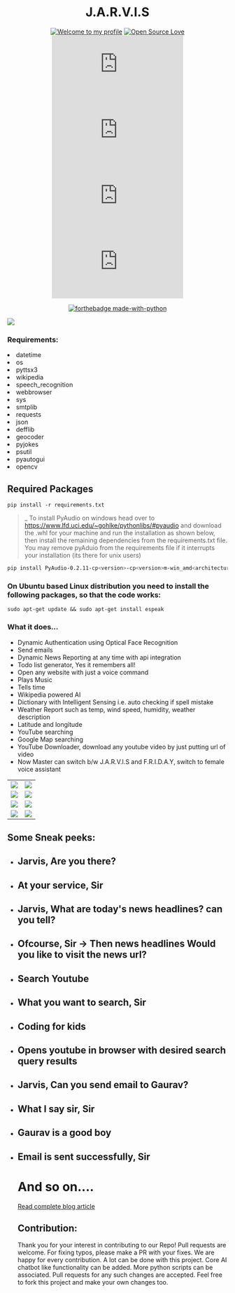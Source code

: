 <h1 align="center">J.A.R.V.I.S </h1> 

<div align="center">
  
[![Welcome to my profile](https://img.shields.io/badge/Hello,Devs!-Welcome-blue.svg?style=flat&logo=github)](https://github.com/gauravsingh9356/J.A.R.V.I.S)
[![Open Source Love](https://badges.frapsoft.com/os/v2/open-source.svg?v=103)](https://github.com/gauravsingh9356/J.A.R.V.I.S)
 [![GitHub issues](https://img.shields.io/github/issues/GauravSingh9356/J.A.R.V.I.S)](https://github.com/GauravSingh9356/J.A.R.V.I.S/issues)
![Stars](https://img.shields.io/github/stars/gauravsingh9356/J.A.R.V.I.S?style=flat&logo=github)
![Forks](https://img.shields.io/github/forks/gauravsingh9356/J.A.R.V.I.S?style=flat&logo=github)
[![GitHub license](https://img.shields.io/github/license/GauravSingh9356/J.A.R.V.I.S)](https://github.com/GauravSingh9356/J.A.R.V.I.S/blob/master/LICENSE)
  
[![forthebadge made-with-python](http://ForTheBadge.com/images/badges/made-with-python.svg)](https://www.python.org/)

  </div>



<img src="jarvis1.jpg"/>

### Requirements:

<li>datetime</li>
<li>os</li>
<li> pyttsx3</li>
<li> wikipedia</li>
<li> speech_recognition </li>
<li> webbrowser</li>
<li> sys</li>
<li> smtplib</li>
<li>requests</li>
<li>json</li>
<li>defflib</li>
<li>geocoder</li>
<li>pyjokes</li>
<li>psutil</li>
<li> pyautogui</li>
<li> opencv</li>

<h2>Required Packages</h2>

```
pip install -r requirements.txt
```

> _ To install PyAudio on windows head over to https://www.lfd.uci.edu/~gohlke/pythonlibs/#pyaudio and download the .whl for your machine and run the installation as shown below, then install the remaining dependencies from the requirements.txt file. You may remove pyAduio from the requirements file if it interrupts your installation (its there for unix users)
```bash
pip install PyAudio‑0.2.11‑cp<version>‑cp<version>m‑win_amd<architecture>.whl
```

### On Ubuntu based Linux distribution you need to install the following packages, so that the code works:

```
sudo apt-get update && sudo apt-get install espeak

```

### What it does...

  <ul>
   <li>Dynamic Authentication using Optical Face Recognition</li>
<li>Send emails</li>
  <li>Dynamic News Reporting at any time with api integration</li>
  <li>Todo list generator, Yes it remembers all!</li> 
<li>Open any website with just a voice command</li>
<li>Plays Music</li>
<li>Tells time</li>
<li>Wikipedia powered AI</li>
<li>Dictionary with Intelligent Sensing i.e. auto checking if spell mistake</li>
<li>Weather Report such as temp, wind speed, humidity, weather description</li>
<li>Latitude and longitude</li>
 <li>YouTube searching</li> 
 <li>Google Map searching</a>
 <li>YouTube Downloader, download any youtube video by just putting url of video</li>
 <li>Now Master can switch b/w J.A.R.V.I.S and F.R.I.D.A.Y, switch to female voice assistant</li>
</ul>

<table>
  <tr>
    <td><img src="images/Screenshot%20(138).png"/></td>
      <td><img src="https://github.com/GauravSingh9356/J.A.R.V.I.S/blob/master/images/face-600x900.png"/></td>
    

</tr>
<tr>
<td><img src="images/email.jpg"/></td>
<td><img src="https://github.com/GauravSingh9356/J.A.R.V.I.S/blob/master/images/maxresdefault.jpg"/></td>
</tr>
<td><img src="https://github.com/GauravSingh9356/J.A.R.V.I.S/blob/master/images/4-Best-Weather-Forecast-APIs-for-Development-of-Weather-Apps-624x304.jpeg"/></td>
  <td><img src="https://github.com/GauravSingh9356/J.A.R.V.I.S/blob/master/images/maxresdefault%20(1).jpg"/></td>
</tr>
<tr>
  <td><img src="canny.jpg"/>
          </td>
  <td><img src="ImgContor.jpg"/>
          </td>
</tr>
</table>

## Some Sneak peeks:

<ul>
  <li><h2> Jarvis, Are you there?</h2></li>
  <li><h2> At your service, Sir</h2></li>
  
  <li><h2> Jarvis, What are today's news headlines? can you tell?</h2></li>
  <li><h2>Ofcourse, Sir -> Then news headlines   Would you like to visit the news url?</h2></li>
  
  <li><h2> Search Youtube</h2></li>
  <li><h2>What you want to search, Sir</h2></li>
  <li><h2>Coding for kids</h2></li>
  <li><h2> Opens youtube in browser with desired search query results </h2></li>
  
   <li><h2> Jarvis, Can you send email to Gaurav?</h2></li>
  <li><h2>What I say sir, Sir</h2></li>
   <li><h2>Gaurav is a good boy</h2></li>
  <li><h2> Email is sent successfully, Sir</h2></li>
  
  # And so on....
  
<a href="https://techtalkswithgaurav.blogspot.com/2020/06/your-personal-assistant-jarvis.html" target="_blank">Read complete blog article</a>

## Contribution:
Thank you for your interest in contributing to our Repo! Pull requests are welcome. For fixing typos, please make a PR with your fixes. We are happy for every contribution.
A lot can be done with this project. Core AI chatbot like functionality can be added. More python scripts can be associated. Pull requests for any such changes are accepted. Feel free to fork this project and make your own changes too.
